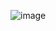 ![image](https://github.com/MarcelZama/Snake-Game/assets/92083030/f0ec2c1c-4b8b-4a2f-bfbc-3a86791421a6)
